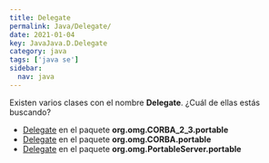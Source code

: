 ```yaml
---
title: Delegate
permalink: Java/Delegate/
date: 2021-01-04
key: JavaJava.D.Delegate
category: java
tags: ['java se']
sidebar: 
  nav: java
---
```


Existen varios clases con el nombre **Delegate**. ¿Cuál de ellas estás buscando?
<ul>
<li><a href="/Java/Delegate-org-omg-CORBA_2_3-portable/">Delegate</a> en el paquete <strong>org.omg.CORBA_2_3.portable</strong></li>
<li><a href="/Java/Delegate-org-omg-CORBA-portable/">Delegate</a> en el paquete <strong>org.omg.CORBA.portable</strong></li>
<li><a href="/Java/Delegate-org-omg-PortableServer-portable/">Delegate</a> en el paquete <strong>org.omg.PortableServer.portable</strong></li>
<ul>
